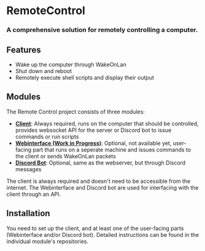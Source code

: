 # RemoteControl
### A comprehensive solution for remotely controlling a computer.

## Features
* Wake up the computer through WakeOnLan
* Shut down and reboot
* Remotely execute shell scripts and display their output

## Modules

The Remote Control project consists of three modules:
* **[Client](https://github.com/manolol1/remotecontrol_client)**: Always required, runs on the computer that should be controlled, provides websocket API for the server or Discord bot to issue commands or run scripts
* **[Webinterface (Work in Progress)](https://github.com/manolol1/remotecontrol_webserver)**: Optional, not available yet, user-facing part that runs on a seperate machine and issues commands to the client or sends WakeOnLan packets
* **[Discord Bot](https://github.com/manolol1/remotecontrol_discord)**: Optional, same as the webserver, but through Discord messages

The client is always required and doesn't need to be accessible from the internet. The Webinterface and Discord bot are used for interfacing with the client through an API.

## Installation
You need to set up the client, and at least one of the user-facing parts (Webinterface and/or Discord bot).
Detailed instructions can be found in the individual module's repositories.
